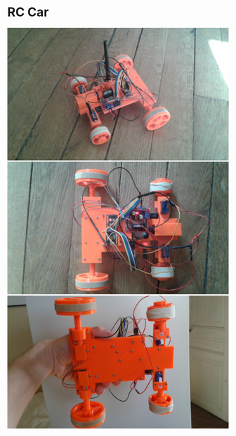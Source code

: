 # RC Car

![RC car image 1](/pictures/20200417_160458.jpg)
![RC car image 2](/pictures/20200417_160736.jpg)
![RC car image 3](/pictures/20200417_160641.jpg)
